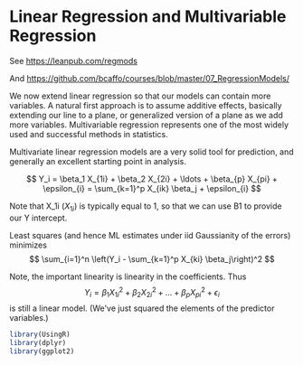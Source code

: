 # Linear Regression and Multivariable Regression

See https://leanpub.com/regmods

And https://github.com/bcaffo/courses/blob/master/07_RegressionModels/


We now extend linear regression so that our models can contain more variables. A natural first approach is to assume additive effects, basically extending our line to a plane, or generalized version of a plane as we add more variables. Multivariable regression represents one of the most widely used and successful methods in statistics.

Multivariate linear regression models are a very solid tool for prediction, and generally an excellent starting point in analysis.

$$ Y_i = \beta_1 X_{1i} + \beta_2 X_{2i} + \ldots + \beta_{p} X_{pi} + \epsilon_{i} = \sum_{k=1}^p X_{ik} \beta_j + \epsilon_{i} $$

Note that X_1i ($X_{1i}$) is typically equal to 1, so that we can use B1 to provide our Y intercept.

Least squares (and hence ML estimates under iid Gaussianity of the errors) minimizes $$ \sum_{i=1}^n \left(Y_i - \sum_{k=1}^p X_{ki} \beta_j\right)^2 $$

Note, the important linearity is linearity in the coefficients. Thus $$ Y_i = \beta_1 X_{1i}^2 + \beta_2 X_{2i}^2 + \ldots + \beta_{p} X_{pi}^2 + \epsilon_{i} $$ is still a linear model. (We've just squared the elements of the predictor variables.)



```r
library(UsingR)
library(dplyr)
library(ggplot2)
```


